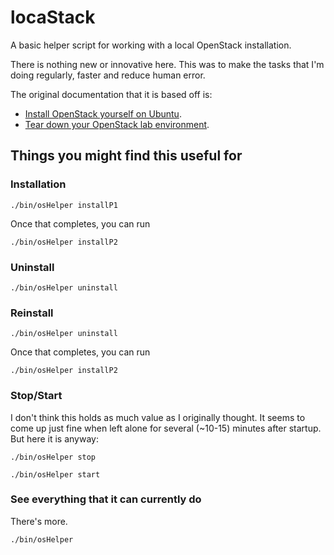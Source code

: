 # locaStack

A basic helper script for working with a local OpenStack installation.

There is nothing new or innovative here. This was to make the tasks that I'm doing regularly, faster and reduce human error.

The original documentation that it is based off is:

* [Install OpenStack yourself on Ubuntu](https://ubuntu.com/openstack/install).
* [Tear down your OpenStack lab environment](https://ubuntu.com/tutorials/tear-down-your-openstack-lab-environment#2-stop-and-sunbeam).

## Things you might find this useful for

### Installation

```
./bin/osHelper installP1
```

Once that completes, you can run

```
./bin/osHelper installP2
```

### Uninstall

```
./bin/osHelper uninstall
```

### Reinstall

```
./bin/osHelper uninstall
```

Once that completes, you can run

```
./bin/osHelper installP2
```

### Stop/Start

I don't think this holds as much value as I originally thought. It seems to come up just fine when left alone for several (~10-15) minutes after startup. But here it is anyway:

```
./bin/osHelper stop
```

```
./bin/osHelper start
```

### See everything that it can currently do

There's more.

```
./bin/osHelper
```
